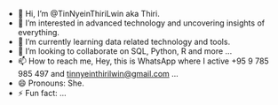- 👋 Hi, I’m @TinNyeinThiriLwin aka Thiri.
- 👀 I’m interested in advanced technology and uncovering insights of everything.
- 🌱 I’m currently learning data related technology and tools.
- 💞️ I’m looking to collaborate on SQL, Python, R and more ...
- 📫 How to reach me, Hey, this is WhatsApp where I active +95 9 785 985 497 and tinnyeinthirilwin@gmail.com  ...
- 😄 Pronouns: She.
- ⚡ Fun fact: ...

<!---
TinNyeinThiriLwin/TinNyeinThiriLwin is a ✨ special ✨ repository because its `README.md` (this file) appears on your GitHub profile.
You can click the Preview link to take a look at your changes.
--->

